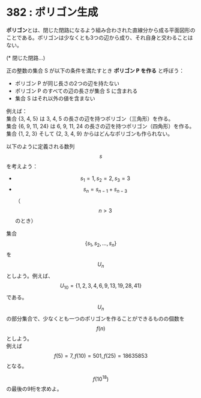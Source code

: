 # 382 : ポリゴン生成

**ポリゴン**とは、閉じた閉路になるよう組み合わされた直線分から成る平面図形のことである。ポリゴンは少なくとも3つの辺から成り、それ自身と交わることはない。

(\* 閉じた閉路...)

正の整数の集合 S が以下の条件を満たすとき **ポリゴン P を作る** と呼ぼう：

* ポリゴン P が同じ長さの2つの辺を持たない
* ポリゴン P のすべての辺の長さが集合 S に含まれる
* 集合 S はそれ以外の値を含まない

例えば：\
集合 {3, 4, 5} は 3, 4, 5 の長さの辺を持つポリゴン（三角形）を作る。\
集合 {6, 9, 11, 24} は 6, 9, 11, 24 の長さの辺を持つポリゴン（四角形）を作る。\
集合 {1, 2, 3} そして {2, 3, 4, 9} からはどんなポリゴンも作られない。

以下のように定義される数列$$s$$を考えよう：

* $$s_1 = 1, s_2 = 2, s_3 = 3$$
* $$s_n = s_{n-1} + s_{n-3}$$ （$$n > 3$$のとき）

集合$$\{s_1, s_2, \dots, s_n\}$$を$$U_n$$としよう。例えば、$$U_{10} = \{1, 2, 3, 4, 6, 9, 13, 19, 28, 41\}$$である。\
$$U_n$$の部分集合で、少なくとも一つのポリゴンを作ることができるものの個数を$$f(n)$$としよう。\
例えば$$f(5) = 7, f(10) = 501, f(25) = 18635853$$となる。

$$f(10^{18})$$の最後の9桁を求めよ。
